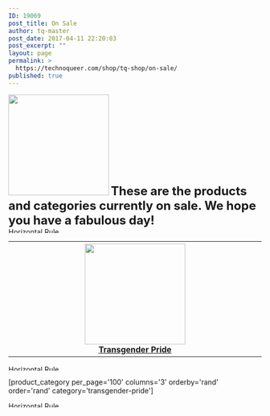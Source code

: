 ```yaml
---
ID: 19069
post_title: On Sale
author: tq-master
post_date: 2017-04-11 22:20:03
post_excerpt: ""
layout: page
permalink: >
  https://technoqueer.com/shop/tq-shop/on-sale/
published: true
---
```

<img src="https://technoqueer.com/shop/wp-content/uploads/2017/04/btn-on-sale-new.png" alt="" width="200" height="200" class="alignleft size-full wp-image-24951" />
<b><font size="+2">These are the products and categories currently on sale. We hope you have a fabulous day!</font></b>
<br clear="all">


<img class="aligncenter size-full wp-image-99" src="https://technoqueer.com/shop/wp-content/uploads/2017/03/Rainbow-HR.jpg" alt="Horizontal Rule" width="800" height="11" />


<table width="800" align="center">
<tbody>
<tr><th width="33%"> </th>
<th width="34%"><a href="https://technoqueer.com/shop/tq-shop/pride/pride-symbols/transgender-pride/"><img src="https://technoqueer.com/shop/wp-content/uploads/2017/03/btn-transgender-pride-1.png" alt="" width="200" height="200" class="aligncenter size-full wp-image-3906" /><br><center>Transgender Pride</center></a></th>
<th width="33%"> </th>
</tr></table>

<img class="aligncenter size-full wp-image-99" src="https://technoqueer.com/shop/wp-content/uploads/2017/03/Rainbow-HR.jpg" alt="Horizontal Rule" width="800" height="11" />


[product_category per_page='100' columns='3' orderby='rand' order='rand' category='transgender-pride']

<img class="aligncenter size-full wp-image-99" src="https://technoqueer.com/shop/wp-content/uploads/2017/03/Rainbow-HR.jpg" alt="Horizontal Rule" width="800" height="11" />